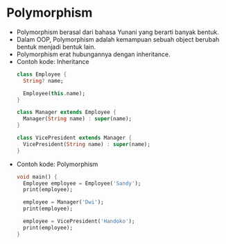# Polymorphism
* Polymorphism berasal dari bahasa Yunani yang berarti banyak bentuk.
* Dalam OOP, Polymorphism adalah kemampuan sebuah object berubah bentuk menjadi bentuk lain.
* Polymorphism erat hubungannya dengan inheritance.
* Contoh kode: Inheritance
  ```dart
  class Employee {
    String? name;

    Employee(this.name);
  }

  class Manager extends Employee {
    Manager(String name) : super(name);
  }

  class VicePresident extends Manager {
    VicePresident(String name) : super(name);
  }
  ```
* Contoh kode: Polymorphism
  ```dart
  void main() {
    Employee employee = Employee('Sandy');
    print(employee);

    employee = Manager('Dwi');
    print(employee);

    employee = VicePresident('Handoko');
    print(employee);
  }
  ```